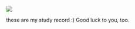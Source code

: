 <img src="https://capsule-render.vercel.app/api?type=shark&color=auto&height=20px&section=header&text=MatbamTIL&fontSize=16px" />

these are my study record :)
Good luck to you, too.